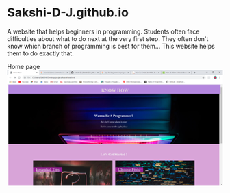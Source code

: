# Sakshi-D-J.github.io
A website that helps beginners in programming.
Students often face difficulties about what to do next at the very first step.
They often don't know which branch of programming is best for them...
This website helps them to do exactly that.

Home page
![](2020-02-09.PNG)
